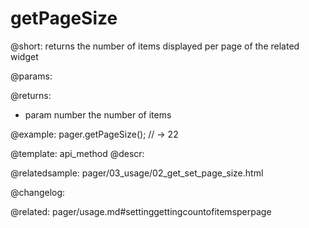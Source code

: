getPageSize
=============

@short: returns the number of items displayed per page of the related widget


@params:


@returns:
- param	number  the number of items


@example:
pager.getPageSize();
// -> 22


@template: api_method
@descr:




@relatedsample:
pager/03_usage/02_get_set_page_size.html

@changelog:


@related: pager/usage.md#settinggettingcountofitemsperpage
